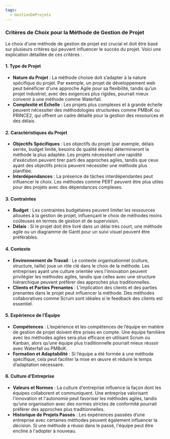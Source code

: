 ```yaml
---
tags:
  - GestionDeProjets
---
```

### Critères de Choix pour la Méthode de Gestion de Projet

Le choix d'une méthode de gestion de projet est crucial et doit être basé sur plusieurs critères qui peuvent influencer le succès du projet. Voici une explication détaillée de ces critères :

#### 1. Type de Projet

- **Nature du Projet** : La méthode choisie doit s’adapter à la nature spécifique du projet. Par exemple, un projet de développement web peut bénéficier d'une approche Agile pour sa flexibilité, tandis qu’un projet industriel, avec des exigences plus rigides, pourrait mieux convenir à une méthode comme Waterfall.
- **Complexité et Échelle** : Les projets plus complexes et à grande échelle peuvent nécessiter des méthodologies structurées comme PMBoK ou PRINCE2, qui offrent un cadre détaillé pour la gestion des ressources et des délais.

#### 2. Caractéristiques du Projet

- **Objectifs Spécifiques** : Les objectifs du projet (par exemple, délais serrés, budget limité, besoins de qualité élevés) détermineront la méthode la plus adaptée. Les projets nécessitant une rapidité d'exécution peuvent tirer parti des approches agiles, tandis que ceux ayant des objectifs précis peuvent nécessiter une méthode plus planifiée.
- **Interdépendances** : La présence de tâches interdépendantes peut influencer le choix. Les méthodes comme PERT peuvent être plus utiles pour des projets avec des dépendances complexes.

#### 3. Contraintes

- **Budget** : Les contraintes budgétaires peuvent limiter les ressources allouées à la gestion de projet, influençant le choix de méthodes moins coûteuses en termes de gestion et de supervision.
- **Délais** : Si le projet doit être livré dans un délai très court, une méthode agile ou un diagramme de Gantt pour un suivi visuel peuvent être préférables.

#### 4. Contexte

- **Environnement de Travail** : Le contexte organisationnel (culture, structure, taille) joue un rôle clé dans le choix de la méthode. Les entreprises ayant une culture orientée vers l'innovation peuvent privilégier les méthodes agiles, tandis que celles avec une structure hiérarchique peuvent préférer des approches plus traditionnelles.
- **Clients et Parties Prenantes** : L’implication des clients et des parties prenantes dans le projet peut influencer la méthode. Des méthodes collaboratives comme Scrum sont idéales si le feedback des clients est essentiel.

#### 5. Expérience de l’Équipe

- **Compétences** : L’expérience et les compétences de l’équipe en matière de gestion de projet doivent être prises en compte. Une équipe familière avec les méthodes agiles sera plus efficace en utilisant Scrum ou Kanban, alors qu’une équipe plus traditionnelle pourrait mieux réussir avec Waterfall ou PMBoK.
- **Formation et Adaptabilité** : Si l’équipe a été formée à une méthode spécifique, cela peut faciliter la mise en œuvre et réduire le temps d’adaptation nécessaire.

#### 6. Culture d’Entreprise

- **Valeurs et Normes** : La culture d'entreprise influence la façon dont les équipes collaborent et communiquent. Une entreprise valorisant l'innovation et l'autonomie peut favoriser les méthodes agiles, tandis qu’une organisation avec des normes strictes de conformité pourrait préférer des approches plus traditionnelles.
- **Historique de Projets Passés** : Les expériences passées d’une entreprise avec certaines méthodes peuvent également influencer la décision. Si une méthode a réussi dans le passé, l'équipe peut être encline à l'adopter à nouveau.